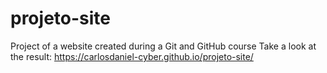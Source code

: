 # projeto-site
 Project of a website created during a Git and GitHub course
 Take a look at the result: https://carlosdaniel-cyber.github.io/projeto-site/
